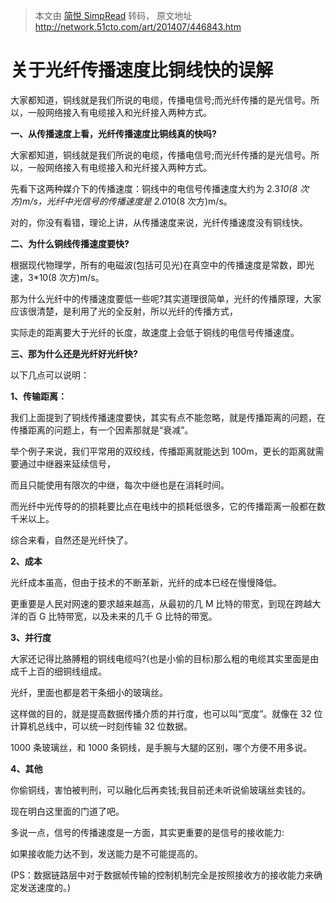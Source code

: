 > 本文由 [简悦 SimpRead](http://ksria.com/simpread/) 转码， 原文地址 http://network.51cto.com/art/201407/446843.htm

# 关于光纤传播速度比铜线快的误解

大家都知道，铜线就是我们所说的电缆，传播电信号;而光纤传播的是光信号。所以，一般网络接入有电缆接入和光纤接入两种方式。

**一、从传播速度上看，光纤传播速度比铜线真的快吗?**

大家都知道，铜线就是我们所说的电缆，传播电信号;而光纤传播的是光信号。所以，一般网络接入有电缆接入和光纤接入两种方式。

先看下这两种媒介下的传播速度：铜线中的电信号传播速度大约为 2.3*10(8 次方)m/s，光纤中光信号的传播速度是 2.0*10(8 次方)m/s。

对的，你没有看错，理论上讲，从传播速度来说，光纤传播速度没有铜线快。

**二、为什么铜线传播速度要快?**

根据现代物理学，所有的电磁波(包括可见光)在真空中的传播速度是常数，即光速，3\*10(8 次方)m/s。

那为什么光纤中的传播速度要低一些呢?其实道理很简单，光纤的传播原理，大家应该很清楚，是利用了光的全反射，所以光纤的传播方式，

实际走的距离要大于光纤的长度，故速度上会低于铜线的电信号传播速度。

**三、那为什么还是光纤好光纤快?**

以下几点可以说明：

**1、传输距离：**

我们上面提到了铜线传播速度要快，其实有点不能忽略，就是传播距离的问题，在传播距离的问题上，有一个因素那就是“衰减”。

举个例子来说，我们平常用的双绞线，传播距离就能达到 100m，更长的距离就需要通过中继器来延续信号，

而且只能使用有限次的中继，每次中继也是在消耗时间。

而光纤中光传导的的损耗要比点在电线中的损耗低很多，它的传播距离一般都在数千米以上。

综合来看，自然还是光纤快了。

**2、成本**

光纤成本虽高，但由于技术的不断革新，光纤的成本已经在慢慢降低。

更重要是人民对网速的要求越来越高，从最初的几 M 比特的带宽，到现在跨越大洋的百 G 比特带宽，以及未来的几千 G 比特的带宽。

**3、并行度**

大家还记得比胳膊粗的铜线电缆吗?(也是小偷的目标)那么粗的电缆其实里面是由成千上百的细铜线组成。

光纤，里面也都是若干条细小的玻璃丝。

这样做的目的，就是提高数据传播介质的并行度，也可以叫“宽度”。就像在 32 位计算机总线中，可以统一时刻传输 32 位数据。

1000 条玻璃丝，和 1000 条铜线，是手腕与大腿的区别，哪个方便不用多说。

**4、其他**

你偷铜线，害怕被判刑，可以融化后再卖钱;我目前还未听说偷玻璃丝卖钱的。

现在明白这里面的门道了吧。

多说一点，信号的传播速度是一方面，其实更重要的是信号的接收能力:

如果接收能力达不到，发送能力是不可能提高的。

(PS：数据链路层中对于数据帧传输的控制机制完全是按照接收方的接收能力来确定发送速度的。)
